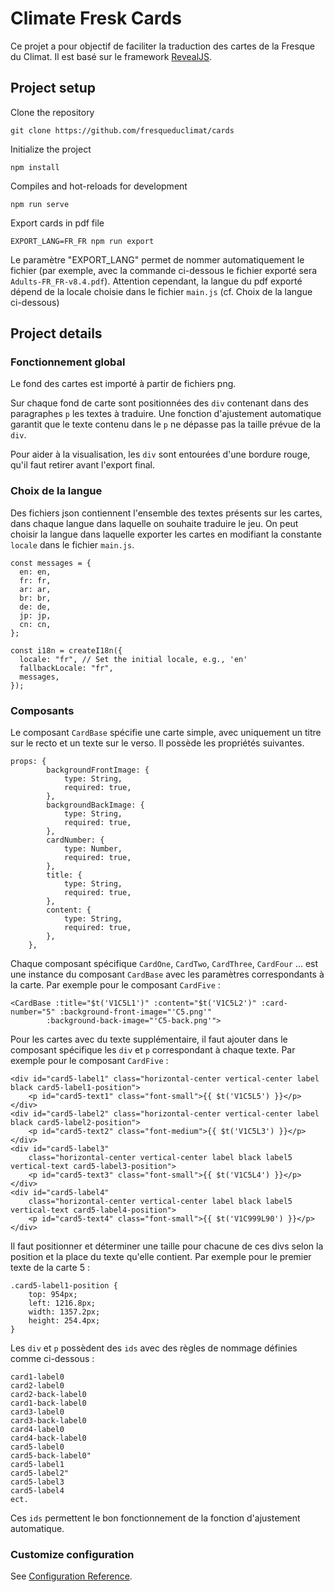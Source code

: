 # Climate Fresk Cards

Ce projet a pour objectif de faciliter la traduction des cartes de la Fresque du Climat.
Il est basé sur le framework [RevealJS](https://revealjs.com/).

## Project setup

Clone the repository
```
git clone https://github.com/fresqueduclimat/cards
```

Initialize the project

```
npm install
```

Compiles and hot-reloads for development

```
npm run serve
```

Export cards in pdf file

```
EXPORT_LANG=FR_FR npm run export
```
Le paramètre "EXPORT_LANG" permet de nommer automatiquement le fichier (par exemple, avec la commande ci-dessous le fichier exporté sera `Adults-FR_FR-v8.4.pdf`). Attention cependant, la langue du pdf exporté dépend de la locale choisie dans le fichier `main.js` (cf. Choix de la langue ci-dessous)

## Project details

### Fonctionnement global

Le fond des cartes est importé à partir de fichiers png.

Sur chaque fond de carte sont positionnées des `div` contenant dans des paragraphes `p` les textes à traduire.
Une fonction d'ajustement automatique garantit que le texte contenu dans le `p` ne dépasse pas la taille prévue de la `div`.

Pour aider à la visualisation, les `div` sont entourées d'une bordure rouge, qu'il faut retirer avant l'export final.

### Choix de la langue

Des fichiers json contiennent l'ensemble des textes présents sur les cartes, dans chaque langue dans laquelle on souhaite traduire le jeu. On peut choisir la langue dans laquelle exporter les cartes en modifiant la constante `locale` dans le fichier `main.js`.
```
const messages = {
  en: en,
  fr: fr,
  ar: ar,
  br: br,
  de: de,
  jp: jp,
  cn: cn,
};

const i18n = createI18n({
  locale: "fr", // Set the initial locale, e.g., 'en'
  fallbackLocale: "fr",
  messages,
});
```

### Composants

Le composant `CardBase` spécifie une carte simple, avec uniquement un titre sur le recto et un texte sur le verso. Il possède les propriétés suivantes.
```
props: {
        backgroundFrontImage: {
            type: String,
            required: true,
        },
        backgroundBackImage: {
            type: String,
            required: true,
        },
        cardNumber: {
            type: Number,
            required: true,
        },
        title: {
            type: String,
            required: true,
        },
        content: {
            type: String,
            required: true,
        },
    },
```
Chaque composant spécifique `CardOne`, `CardTwo`, `CardThree`, `CardFour` ... est une instance du composant `CardBase` avec les paramètres correspondants à la carte.
Par exemple pour le composant `CardFive` :

```
<CardBase :title="$t('V1C5L1')" :content="$t('V1C5L2')" :card-number="5" :background-front-image="'C5.png'"
        :background-back-image="'C5-back.png'">
```
Pour les cartes avec du texte supplémentaire, il faut ajouter dans le composant spécifique les `div` et `p` correspondant à chaque texte.
Par exemple pour le composant `CardFive` :

```
<div id="card5-label1" class="horizontal-center vertical-center label black card5-label1-position">
    <p id="card5-text1" class="font-small">{{ $t('V1C5L5') }}</p>
</div>
<div id="card5-label2" class="horizontal-center vertical-center label black card5-label2-position">
    <p id="card5-text2" class="font-medium">{{ $t('V1C5L3') }}</p>
</div>
<div id="card5-label3"
    class="horizontal-center vertical-center label black label5 vertical-text card5-label3-position">
    <p id="card5-text3" class="font-small">{{ $t('V1C5L4') }}</p>
</div>
<div id="card5-label4"
    class="horizontal-center vertical-center label black label5 vertical-text card5-label4-position">
    <p id="card5-text4" class="font-small">{{ $t('V1C999L90') }}</p>
</div>
```


Il faut positionner et déterminer une taille pour chacune de ces divs selon la position et la place du texte qu'elle contient.
Par exemple pour le premier texte de la carte 5 :
```
.card5-label1-position {
    top: 954px;
    left: 1216.8px;
    width: 1357.2px;
    height: 254.4px;
}
```

Les `div` et `p` possèdent des `ids` avec des règles de nommage définies comme ci-dessous :
```
card1-label0
card2-label0
card2-back-label0
card1-back-label0
card3-label0
card3-back-label0
card4-label0
card4-back-label0
card5-label0
card5-back-label0"
card5-label1
card5-label2"
card5-label3
card5-label4
ect.
```
Ces `ids` permettent le bon fonctionnement de la fonction d'ajustement automatique.


### Customize configuration

See [Configuration Reference](https://cli.vuejs.org/config/).

